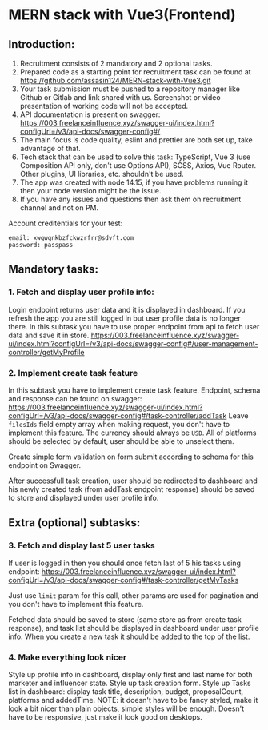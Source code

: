 # MERN stack with Vue3(Frontend)

## Introduction:

1. Recruitment consists of 2 mandatory and 2 optional tasks.
2. Prepared code as a starting point for recruitment task can be found at https://github.com/assasin124/MERN-stack-with-Vue3.git
3. Your task submission must be pushed to a repository manager like Github or Gitlab and link shared with us. Screenshot or video presentation of working code will not be accepted.
4. API documentation is present on swagger: https://003.freelanceinfluence.xyz/swagger-ui/index.html?configUrl=/v3/api-docs/swagger-config#/
5. The main focus is code quality, eslint and prettier are both set up, take advantage of that.
6. Tech stack that can be used to solve this task: TypeScript, Vue 3 (use Composition API only, don't use Options API), SCSS, Axios, Vue Router. Other plugins, UI libraries, etc. shouldn't be used.
7. The app was created with node 14.15, if you have problems running it then your node version might be the issue.
8. If you have any issues and questions then ask them on recruitment channel and not on PM.

Account creditentials for your test:

```
email: xwqwqnkbzfckwzrfrr@sdvft.com
password: passpass
```

## Mandatory tasks:

### 1. Fetch and display user profile info:

Login endpoint returns user data and it is displayed in dashboard. If you refresh the app you are still logged in but user profile data is no longer there. In this subtask you have to use proper endpoint from api to fetch user data and save it in store.
https://003.freelanceinfluence.xyz/swagger-ui/index.html?configUrl=/v3/api-docs/swagger-config#/user-management-controller/getMyProfile

### 2. Implement create task feature

In this subtask you have to implement create task feature. Endpoint, schema and response can be found on swagger:
https://003.freelanceinfluence.xyz/swagger-ui/index.html?configUrl=/v3/api-docs/swagger-config#/task-controller/addTask
Leave `filesIds` field empty array when making request, you don't have to implement this feature. The currency should always be `USD`. All of platforms should be selected by default, user should be able to unselect them.

Create simple form validation on form submit according to schema for this endpoint on Swagger.

After successfull task creation, user should be redirected to dashboard and his newly created task (from addTask endpoint response) should be saved to store and displayed under user profile info.

## Extra (optional) subtasks:

### 3. Fetch and display last 5 user tasks

If user is logged in then you should once fetch last of 5 his tasks using endpoint:
https://003.freelanceinfluence.xyz/swagger-ui/index.html?configUrl=/v3/api-docs/swagger-config#/task-controller/getMyTasks

Just use `limit` param for this call, other params are used for pagination and you don't have to implement this feature.

Fetched data should be saved to store (same store as from create task response), and task list should be displayed in dashboard under user profile info. When you create a new task it should be added to the top of the list.

### 4. Make everything look nicer

Style up profile info in dashboard, display only first and last name for both marketer and influencer state. Style up task creation form. Style up Tasks list in dashboard: display task title, description, budget, proposalCount, platforms and addedTime.
NOTE: it doesn't have to be fancy styled, make it look a bit nicer than plain objects, simple styles will be enough. Doesn't have to be responsive, just make it look good on desktops.
